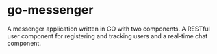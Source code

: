 # go-messenger

A messenger application written in GO with two components. A RESTful user component for registering and tracking users and a real-time chat component.

